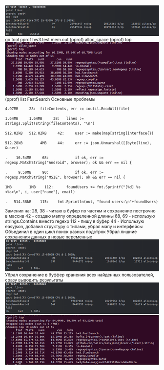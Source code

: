 ![img.png](img.png)
go tool pprof hw3.test mem.out
(pprof) alloc_space
(pprof) top
![img_1.png](img_1.png)
(pprof) list FastSearch
Основные проблемы
```
4.97MB     28:	fileContents, err := ioutil.ReadAll(file)

1.64MB     1.64MB     38:	lines := strings.Split(string(fileContents), "\n")

512.02kB   512.02kB     42:		user := make(map[string]interface{})

512.28kB        4MB     44:		err := json.Unmarshal([]byte(line), &user)

.    16.54MB     68:			if ok, err := regexp.MatchString("Android", browser); ok && err == nil {

.     9.50MB     90:			if ok, err := regexp.MatchString("MSIE", browser); ok && err == nil {

1MB        1MB    112:		foundUsers += fmt.Sprintf("[%d] %s <%s>\n", i, user["name"], email)

.   514.38kB    115:	fmt.Fprintln(out, "found users:\n"+foundUsers)
```
Заменил на:
28, 38 - читаю в буфер по частям и сохранение построчно в массив
42 - создаю маппу определенной длинны
68, 69 - использую strings.Contains вместо regexp
112 - пишу в буфер
44 - Использую easyjson, добавил структуру с типами, убрал мапу и интерфейсы
Объединил в один цикл поиск разных подстрок
Убрал лишние сохранения данных в новые переменные
![img_2.png](img_2.png)
Убрал сохранение в буффер хранения всех найденных пользователей, сразу выводить результаты
![img_4.png](img_4.png)
![img_5.png](img_5.png)